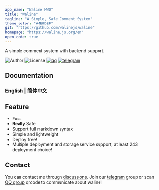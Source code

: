 ```yaml
---
app_name: "Waline HWD"
title: "Waline"
tagline: "A Simple, Safe Comment System"
theme_color: "#4E9DEF"
git: "https://github.com/walinejs/waline"
homepage: "https://waline.js.org/en"
open_code: true
---
```

A simple comment system with backend support.

![Author](https://img.shields.io/badge/author-lizheming,%20Mr.Hope-blue?style=for-the-badge) ![License](https://img.shields.io/github/license/walinejs/waline?style=for-the-badge) [![qq](https://img.shields.io/badge/qq-waline交流群-f75137?logo=TencentQQ&style=for-the-badge)](https://jq.qq.com/?_wv=1027&k=bKoVBppG) [![telegram](https://img.shields.io/badge/telegram-walinejs-2ca5e0?logo=telegram&style=for-the-badge)](https://t.me/walinejs)

## Documentation

### [English](https://waline.js.org/en/) | [简体中文](https://waline.js.org/)

## Feature

- Fast
- **Really** Safe
- Support full markdown syntax
- Simple and lightweight
- Deploy free!
- Multiple deployment and storage service support, at least 243 deployment choice!

## Contact

You can contact me through [discussions](https://github.com/walinejs/waline/discussions). Join our [telegram](https://t.me/walinejs) group or scan [QQ group](https://qm.qq.com/cgi-bin/qm/qr?k=rPZvq_EBfwQa6QZX7sToVlhH49c6ed0R&jump_from=webapi) qrcode to communicate about waline!
